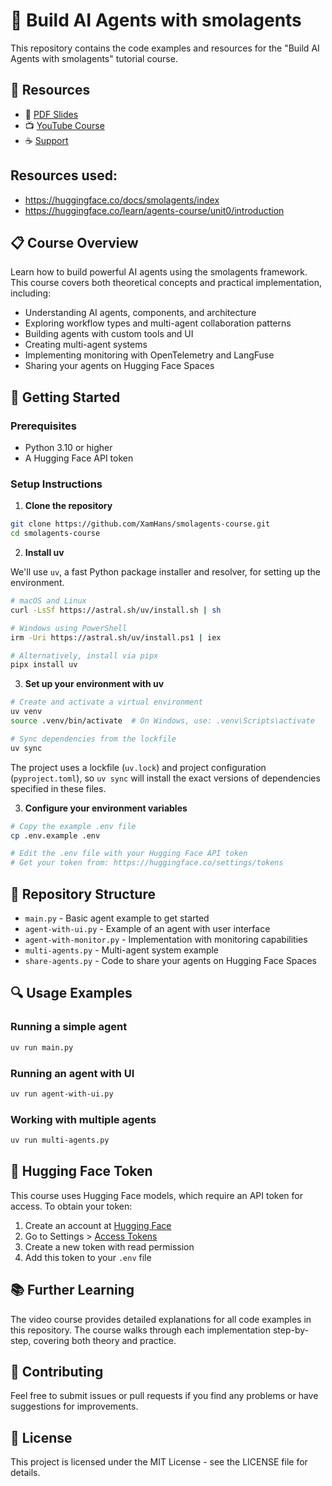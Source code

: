 # 🤖 Build AI Agents with smolagents

This repository contains the code examples and resources for the "Build AI Agents with smolagents" tutorial course. 

## 🧰 Resources

- 📝 [PDF Slides](https://jmp.sh/s/1CkBN1S815dwy5hidTUR)
- 📺 [YouTube Course](https://youtu.be/UYEBMEAxIfA)
- ☕ [Support](https://buymeacoffee.com/hayerhans)


## Resources used:
- https://huggingface.co/docs/smolagents/index
- https://huggingface.co/learn/agents-course/unit0/introduction

## 📋 Course Overview

Learn how to build powerful AI agents using the smolagents framework. This course covers both theoretical concepts and practical implementation, including:

- Understanding AI agents, components, and architecture
- Exploring workflow types and multi-agent collaboration patterns
- Building agents with custom tools and UI
- Creating multi-agent systems
- Implementing monitoring with OpenTelemetry and LangFuse
- Sharing your agents on Hugging Face Spaces

## 🚀 Getting Started

### Prerequisites

- Python 3.10 or higher
- A Hugging Face API token

### Setup Instructions

1. **Clone the repository**

```bash
git clone https://github.com/XamHans/smolagents-course.git
cd smolagents-course
```

2. **Install uv**

We'll use `uv`, a fast Python package installer and resolver, for setting up the environment.

```bash
# macOS and Linux
curl -LsSf https://astral.sh/uv/install.sh | sh

# Windows using PowerShell
irm -Uri https://astral.sh/uv/install.ps1 | iex

# Alternatively, install via pipx
pipx install uv
```

3. **Set up your environment with uv**

```bash
# Create and activate a virtual environment
uv venv
source .venv/bin/activate  # On Windows, use: .venv\Scripts\activate

# Sync dependencies from the lockfile
uv sync
```

The project uses a lockfile (`uv.lock`) and project configuration (`pyproject.toml`), so `uv sync` will install the exact versions of dependencies specified in these files.


3. **Configure your environment variables**

```bash
# Copy the example .env file
cp .env.example .env

# Edit the .env file with your Hugging Face API token
# Get your token from: https://huggingface.co/settings/tokens
```

## 📁 Repository Structure

- `main.py` - Basic agent example to get started
- `agent-with-ui.py` - Example of an agent with user interface
- `agent-with-monitor.py` - Implementation with monitoring capabilities
- `multi-agents.py` - Multi-agent system example
- `share-agents.py` - Code to share your agents on Hugging Face Spaces

## 🔍 Usage Examples

### Running a simple agent

```bash
uv run main.py
```

### Running an agent with UI

```bash
uv run agent-with-ui.py
```

### Working with multiple agents

```bash
uv run multi-agents.py
```

## 🔐 Hugging Face Token

This course uses Hugging Face models, which require an API token for access. To obtain your token:

1. Create an account at [Hugging Face](https://huggingface.co/)
2. Go to Settings > [Access Tokens](https://huggingface.co/settings/tokens)
3. Create a new token with read permission
4. Add this token to your `.env` file

## 📚 Further Learning

The video course provides detailed explanations for all code examples in this repository. The course walks through each implementation step-by-step, covering both theory and practice.

## 🤝 Contributing

Feel free to submit issues or pull requests if you find any problems or have suggestions for improvements.

## 📄 License

This project is licensed under the MIT License - see the LICENSE file for details.